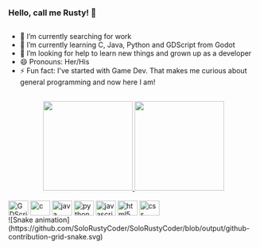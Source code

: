 ### Hello, call me Rusty! 👋
##
- 🔭 I’m currently searching for work
- 🌱 I’m currently learning C, Java, Python and GDScript from Godot
- 🤔 I’m looking for help to learn new things and grown up as a developer
- 😄 Pronouns: Her/His
- ⚡ Fun fact: I've started with Game Dev. That makes me curious about general programming and now here I am!
##
<div align="center">
  <a href="https://github.com/SoloRustyCoder">
  <img height="180em" src="https://github-readme-stats.vercel.app/api?username=SoloRustyCoder&show_icons=true&theme=chartreuse-dark&include_all_commits=true&count_private=true"></img>
  <img height="180em" src="https://github-readme-stats.vercel.app/api/top-langs/?username=SoloRustyCoder&layout=compact&langs_count=7&theme=chartreuse-dark"></img>
  </a>
</div>
<div style="display: inline_block"><br>
  <img align="center" alt="GDScript" height="30" width="40" src="https://cdn.jsdelivr.net/gh/devicons/devicon/icons/godot/godot-original.svg"/>
  <img align="center" alt="c" height="30" width="40" src="https://cdn.jsdelivr.net/gh/devicons/devicon/icons/c/c-original.svg"/>
  <img align="center" alt="java" height="30" width="40" src="https://cdn.jsdelivr.net/gh/devicons/devicon/icons/java/java-original.svg"/>
  <img align="center" alt="python" height="30" width="40" src="https://cdn.jsdelivr.net/gh/devicons/devicon/icons/python/python-original.svg"/>
  <img align="center" alt="javascript" height="30" width="40" src="https://cdn.jsdelivr.net/gh/devicons/devicon/icons/javascript/javascript-original.svg"/>
  <img align="center" alt="html5" height="30" width="40" src="https://cdn.jsdelivr.net/gh/devicons/devicon/icons/html5/html5-original.svg"/>
  <img align="center" alt="css" height="30" width="40" src="https://cdn.jsdelivr.net/gh/devicons/devicon/icons/css3/css3-original.svg"/>
</div>
![Snake animation](https://github.com/SoloRustyCoder/SoloRustyCoder/blob/output/github-contribution-grid-snake.svg)

